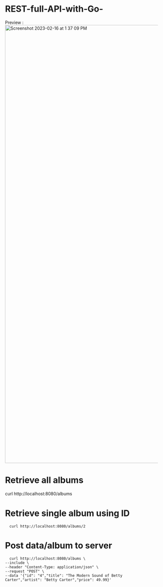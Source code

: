 # REST-full-API-with-Go-
Preview : 
      <img width="1440" alt="Screenshot 2023-02-16 at 1 37 09 PM" src="https://user-images.githubusercontent.com/87073574/219305373-ab19a6bc-c798-4686-b954-7efbf45d6ba9.png">


# Retrieve all albums 
 
 curl http://localhost:8080/albums
      
# Retrieve single album using ID

      curl http://localhost:8080/albums/2


# Post data/album to server
      curl http://localhost:8080/albums \
    --include \
    --header "Content-Type: application/json" \
    --request "POST" \
    --data '{"id": "4","title": "The Modern Sound of Betty Carter","artist": "Betty Carter","price": 49.99}'


